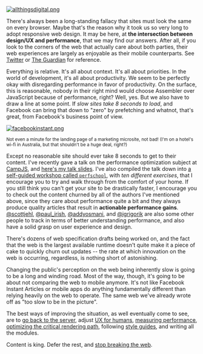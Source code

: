 [![allthingsdigital.png][1]][2]

There's always been a long-standing fallacy that sites must look the same on every browser. Maybe that's the reason why it took us so very long to adopt responsive web design. It may be here, at **the intersection between design/UX and performance**, that we may find our answers. After all, if you look to the corners of the web that actually care about both parties, their web experiences are largely as enjoyable as their mobile counterparts. See [Twitter][3] or [The Guardian][4] for reference.

Everything is relative. It's all about context. It's all about priorities. In the world of development, it's all about productivity. We seem to be perfectly okay with disregarding performance in favor of productivity. On the surface, this is reasonable, nobody in their right mind would choose Assembler over JavaScript because of performance, right? Well, yes. But we also have to draw a line at some point. If _slow sites take 8 seconds to load_, and Facebook can bring that down to "zero" by prefetching and whatnot, that's great, from Facebook's business point of view.

[![facebookinstant.png][5]][6]

<sub>Not even a minute for the landing page of a marketing microsite, not bad! (I'm on a hotel's wi-fi in Australia, but that shouldn't be a huge deal, right?)</sub>

Except no reasonable site should ever take 8 seconds to get to their content. I've recently gave a talk on the performance optimization subject at [CampJS][7], and [here's my talk slides][8]. I've also compiled the talk down into [a self-guided workshop called `perfschool`][9], with _ten different exercises_, that I encourage you to try and walk through from the comfort of your home. If you still think you can't get your site to be drastically faster, I encourage you to check out the content churned by all of the authors I've mentioned above, since they care about performance quite a bit and they always produce quality articles that result in **actionable performance gains**. [@scottjehl][10], [@paul_irish][11], [@addyosmani][12], and [@igrigorik][13] are also some other people to track in terms of better understanding performance, and also have a solid grasp on user experience and design.

There's dozens of web specification drafts being worked on, and the fact that the web is the largest available runtime doesn't quite make it a piece of cake to quickly churn out updates -- the rate at which innovation on the web is occurring, regardless, is nothing short of astonishing.

Changing the public's perception on the web being inherently slow is going to be a long and winding road. Most of the way, though, it's going to be about not comparing the web to mobile anymore. It's not like Facebook Instant Articles or mobile apps do anything fundamentally different than relying heavily on the web to operate. The same web we've already wrote off as "too slow to be in the picture".

The best ways of improving the situation, as well eventually come to see, are to [go back to the server][14], adjust [UX for humans][15], [measuring performance][17], [optimizing the critical rendering path][16], following [style guides][18], and writing all the modules.

Content is king. Defer the rest, and [stop breaking the web][19].

[1]: https://i.imgur.com/XgUVDQo.jpg
[2]: https://www.flickr.com/photos/merlin/sets/72157622077100537/ "Noise-to-Noise Ratio - flickr.com"
[3]: "Twitter.com"
[4]: http://www.theguardian.com "theguardian.com"
[5]: https://i.imgur.com/GdeYiIe.png
[6]: http://instantarticles.fb.com/ "Facebook 'Instant' Articles"
[7]: http://v.campjs.com/#high-performance "CampJS V"
[8]: https://speakerdeck.com/bevacqua/high-performance-in-the-critical-path "High Performance in the Critical Path"
[9]: https://github.com/bevacqua/perfschool "bevacqua/perfschool on GitHub"
[10]: https://twitter.com/scottjehl "Scott Jehl on Twitter"
[11]: https://twitter.com/paul_irish "Paul Irish on Twitter"
[12]: https://twitter.com/addyosmani "Addy Osmani on Twitter"
[13]: https://twitter.com/igrigorik "Ilya Grigorik on Twitter"
[14]: /articles/server-first-apps "Server-First Apps on Pony Foo"
[15]: /articles/adjusting-ux-for-humans "Adjusting UX for humans on Pony Foo"
[16]: /articles/critical-path-performance-optimization "Critical Path Performance Optimization on Pony Foo"
[17]: /articles/measure-optimize-automate "Measure, Optimize, Automate on Pony Foo"
[18]: https://github.com/bevacqua/js "bevacqua/js JavaScript Quality Guide on GitHub"
[19]: /articles/stop-breaking-the-web "Stop Breaking the Web on Pony Foo"
